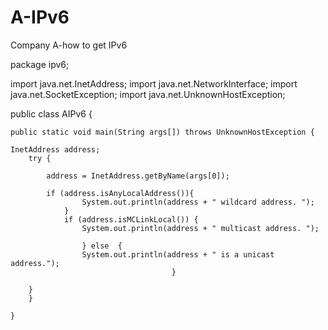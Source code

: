# A-IPv6
Company A-how to get IPv6


package ipv6;

import java.net.InetAddress;
import java.net.NetworkInterface;
import java.net.SocketException;
import java.net.UnknownHostException;

public class AIPv6 {

	public static void main(String args[]) throws UnknownHostException {
	
	InetAddress address;
        try {

		    address = InetAddress.getByName(args[0]);
		    
		    if (address.isAnyLocalAddress()){
					System.out.println(address + " wildcard address. ");
				}
				if (address.isMCLinkLocal()) {
					System.out.println(address + " multicast address. ");
					
					} else  {
					System.out.println(address + " is a unicast address.");
                                        }

        }
	    }
	    
	}
